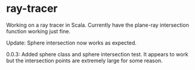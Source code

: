 # ray-tracer

Working on a ray tracer in Scala. Currently have the plane-ray intersection function working just fine.

Update: Sphere intersection now works as expected.

0.0.3: Added sphere class and sphere intersection test. It appears to work but the intersection points are extremely large for some reason.
